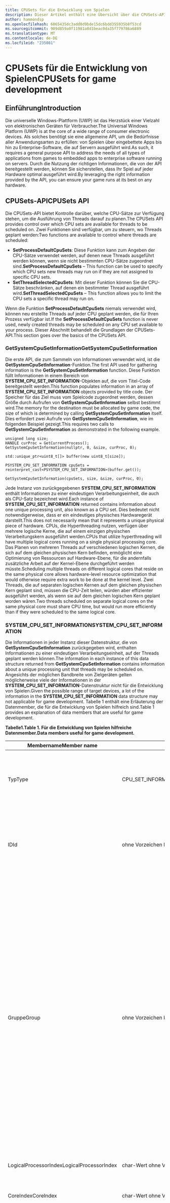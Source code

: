 ```yaml
---
title: CPUSets für die Entwicklung von Spielen
description: Dieser Artikel enthält eine Übersicht über die CPUSets-API,die in der universellen Windows-Plattform (UWP) neu ist, und liefert grundlegende Informationen zur Entwicklung von Spielen und Anwendungen.
author: hammondsp
ms.openlocfilehash: 6065435dc3add0d9bde15dc6bdd355935b8f53cd
ms.sourcegitcommit: 909d859a0f11981a8d1beac0da35f779786a6889
ms.translationtype: MT
ms.contentlocale: de-DE
ms.locfileid: "235081"
---
```

# <a name="cpusets-for-game-development"></a><span data-ttu-id="dbc41-103">CPUSets für die Entwicklung von Spielen</span><span class="sxs-lookup"><span data-stu-id="dbc41-103">CPUSets for game development</span></span>

## <a name="introduction"></a><span data-ttu-id="dbc41-104">Einführung</span><span class="sxs-lookup"><span data-stu-id="dbc41-104">Introduction</span></span>

<span data-ttu-id="dbc41-105">Die universelle Windows-Plattform (UWP) ist das Herzstück einer Vielzahl von elektronischen Geräten für Verbraucher.</span><span class="sxs-lookup"><span data-stu-id="dbc41-105">The Universal Windows Platform (UWP) is at the core of a wide range of consumer electronic devices.</span></span> <span data-ttu-id="dbc41-106">Als solches benötigt sie eine allgemeine API, um die Bedürfnisse aller Anwendungsarten zu erfüllen: von Spielen über eingebettete Apps bis hin zu Enterprise-Software, die auf Servern ausgeführt wird.</span><span class="sxs-lookup"><span data-stu-id="dbc41-106">As such, it requires a general purpose API to address the needs of all types of applications from games to embedded apps to enterprise software running on servers.</span></span> <span data-ttu-id="dbc41-107">Durch die Nutzung der richtigen Informationen, die von der API bereitgestellt werden, können Sie sicherstellen, dass Ihr Spiel auf jeder Hardware optimal ausgeführt wird.</span><span class="sxs-lookup"><span data-stu-id="dbc41-107">By leveraging the right information provided by the API, you can ensure your game runs at its best on any hardware.</span></span>

## <a name="cpusets-api"></a><span data-ttu-id="dbc41-108">CPUSets-API</span><span class="sxs-lookup"><span data-stu-id="dbc41-108">CPUSets API</span></span>

<span data-ttu-id="dbc41-109">Die CPUSets-API bietet Kontrolle darüber, welche CPU-Sätze zur Verfügung stehen, um die Ausführung von Threads darauf zu planen.</span><span class="sxs-lookup"><span data-stu-id="dbc41-109">The CPUSets API provides control over which CPU sets are available for threads to be scheduled on.</span></span> <span data-ttu-id="dbc41-110">Zwei Funktionen sind verfügbar, um zu steuern, wo Threads geplant werden:</span><span class="sxs-lookup"><span data-stu-id="dbc41-110">Two functions are available to control where threads are scheduled:</span></span>
- <span data-ttu-id="dbc41-111">**SetProcessDefaultCpuSets**: Diese Funktion kann zum Angeben der CPU-Sätze verwendet werden, auf denen neue Threads ausgeführt werden können, wenn sie nicht bestimmten CPU-Sätze zugeordnet sind.</span><span class="sxs-lookup"><span data-stu-id="dbc41-111">**SetProcessDefaultCpuSets** – This function can be used to specify which CPU sets new threads may run on if they are not assigned to specific CPU sets.</span></span>
- <span data-ttu-id="dbc41-112">**SetThreadSelectedCpuSets**: Mit dieser Funktion können Sie die CPU-Sätze beschränken, auf denen ein bestimmter Thread ausgeführt wird.</span><span class="sxs-lookup"><span data-stu-id="dbc41-112">**SetThreadSelectedCpuSets** – This function allows you to limit the CPU sets a specific thread may run on.</span></span>

<span data-ttu-id="dbc41-113">Wenn die Funktion **SetProcessDefaultCpuSets** niemals verwendet wird, können neu erstellte Threads auf jeder CPU geplant werden, die für Ihren Prozess verfügbar ist.</span><span class="sxs-lookup"><span data-stu-id="dbc41-113">If the **SetProcessDefaultCpuSets** function is never used, newly created threads may be scheduled on any CPU set available to your process.</span></span> <span data-ttu-id="dbc41-114">Dieser Abschnitt behandelt die Grundlagen der CPUSets-API.</span><span class="sxs-lookup"><span data-stu-id="dbc41-114">This section goes over the basics of the CPUSets API.</span></span>

### <a name="getsystemcpusetinformation"></a><span data-ttu-id="dbc41-115">GetSystemCpuSetInformation</span><span class="sxs-lookup"><span data-stu-id="dbc41-115">GetSystemCpuSetInformation</span></span>

<span data-ttu-id="dbc41-116">Die erste API, die zum Sammeln von Informationen verwendet wird, ist die **GetSystemCpuSetInformation**-Funktion.</span><span class="sxs-lookup"><span data-stu-id="dbc41-116">The first API used for gathering information is the **GetSystemCpuSetInformation** function.</span></span> <span data-ttu-id="dbc41-117">Diese Funktion füllt Informationen in einem Bereich von **SYSTEM_CPU_SET_INFORMATION**-Objekten auf, die vom Titel-Code bereitgestellt werden.</span><span class="sxs-lookup"><span data-stu-id="dbc41-117">This function populates information in an array of **SYSTEM_CPU_SET_INFORMATION** objects provided by title code.</span></span> <span data-ttu-id="dbc41-118">Der Speicher für das Ziel muss vom Spielcode zugeordnet werden, dessen Größe durch Aufrufen von **GetSystemCpuSetInformation** selbst bestimmt wird.</span><span class="sxs-lookup"><span data-stu-id="dbc41-118">The memory for the destination must be allocated by game code, the size of which is determined by calling **GetSystemCpuSetInformation** itself.</span></span> <span data-ttu-id="dbc41-119">Dies erfordert zwei Aufrufe von **GetSystemCpuSetInformation**, wie im folgenden Beispiel gezeigt.</span><span class="sxs-lookup"><span data-stu-id="dbc41-119">This requires two calls to **GetSystemCpuSetInformation** as demonstrated in the following example.</span></span>

```
unsigned long size;
HANDLE curProc = GetCurrentProcess();
GetSystemCpuSetInformation(nullptr, 0, &size, curProc, 0);

std::unique_ptr<uint8_t[]> buffer(new uint8_t[size]);

PSYSTEM_CPU_SET_INFORMATION cpuSets = reinterpret_cast<PSYSTEM_CPU_SET_INFORMATION>(buffer.get());
  
GetSystemCpuSetInformation(cpuSets, size, &size, curProc, 0);
```

<span data-ttu-id="dbc41-120">Jede Instanz von zurückgegebenen **SYSTEM_CPU_SET_INFORMATION** enthält Informationen zu einer eindeutigen Verarbeitungseinheit, die auch als CPU-Satz bezeichnet wird.</span><span class="sxs-lookup"><span data-stu-id="dbc41-120">Each instance of **SYSTEM_CPU_SET_INFORMATION** returned contains information about one unique processing unit, also known as a CPU set.</span></span> <span data-ttu-id="dbc41-121">Dies bedeutet nicht notwendigerweise, dass er ein eindeutiges physisches Hardwaregerät darstellt.</span><span class="sxs-lookup"><span data-stu-id="dbc41-121">This does not necessarily mean that it represents a unique physical piece of hardware.</span></span> <span data-ttu-id="dbc41-122">CPUs, die Hyperthreading nutzen, verfügen über mehrere logische Kerne, die auf einem einzigen physischen Verarbeitungskern ausgeführt werden.</span><span class="sxs-lookup"><span data-stu-id="dbc41-122">CPUs that utilize hyperthreading will have multiple logical cores running on a single physical processing core.</span></span> <span data-ttu-id="dbc41-123">Das Planen von mehreren Threads auf verschiedenen logischen Kernen, die sich auf dem gleichen physischen Kern befinden, ermöglicht eine Optimierung von Ressourcen auf Hardware-Ebene, für die andernfalls zusätzliche Arbeit auf der Kernel-Ebene durchgeführt werden müsste.</span><span class="sxs-lookup"><span data-stu-id="dbc41-123">Scheduling multiple threads on different logical cores that reside on the same physical core allows hardware-level resource optimization that would otherwise require extra work to be done at the kernel level.</span></span> <span data-ttu-id="dbc41-124">Zwei Threads, die auf separaten logischen Kernen auf dem gleichen physischen Kern geplant sind, müssen die CPU-Zeit teilen, würden aber effizienter ausgeführt werden, als wenn sie auf dem gleichen logischen Kern geplant worden wären.</span><span class="sxs-lookup"><span data-stu-id="dbc41-124">Two threads scheduled on separate logical cores on the same physical core must share CPU time, but would run more efficiently than if they were scheduled to the same logical core.</span></span>

### <a name="systemcpusetinformation"></a><span data-ttu-id="dbc41-125">SYSTEM_CPU_SET_INFORMATION</span><span class="sxs-lookup"><span data-stu-id="dbc41-125">SYSTEM_CPU_SET_INFORMATION</span></span>

<span data-ttu-id="dbc41-126">Die Informationen in jeder Instanz dieser Datenstruktur, die von **GetSystemCpuSetInformation** zurückgegeben wird, enthalten Informationen zu einer eindeutigen Verarbeitungseinheit, auf der Threads geplant werden können.</span><span class="sxs-lookup"><span data-stu-id="dbc41-126">The information in each instance of this data structure returned from **GetSystemCpuSetInformation** contains information about a unique processing unit that threads may be scheduled on.</span></span> <span data-ttu-id="dbc41-127">Angesichts der möglichen Bandbreite von Zielgeräten gelten möglicherweise viele der Informationen in der **SYSTEM_CPU_SET_INFORMATION**-Datenstruktur nicht für die Entwicklung von Spielen.</span><span class="sxs-lookup"><span data-stu-id="dbc41-127">Given the possible range of target devices, a lot of the information in the **SYSTEM_CPU_SET_INFORMATION** data structure may not applicable for game development.</span></span> <span data-ttu-id="dbc41-128">Tabelle 1 enthält eine Erläuterung der Datenmember, die für die Entwicklung von Spielen hilfreich sind.</span><span class="sxs-lookup"><span data-stu-id="dbc41-128">Table 1 provides an explanation of data members that are useful for game development.</span></span>

 **<span data-ttu-id="dbc41-129">Tabelle1.</span><span class="sxs-lookup"><span data-stu-id="dbc41-129">Table 1.</span></span> <span data-ttu-id="dbc41-130">Für die Entwicklung von Spielen hilfreiche Datenmember.</span><span class="sxs-lookup"><span data-stu-id="dbc41-130">Data members useful for game development.</span></span>**

| <span data-ttu-id="dbc41-131">Membername</span><span class="sxs-lookup"><span data-stu-id="dbc41-131">Member name</span></span>  | <span data-ttu-id="dbc41-132">Datentyp</span><span class="sxs-lookup"><span data-stu-id="dbc41-132">Data type</span></span> | <span data-ttu-id="dbc41-133">Beschreibung</span><span class="sxs-lookup"><span data-stu-id="dbc41-133">Description</span></span> |
| ------------- | ------------- | ------------- |
| <span data-ttu-id="dbc41-134">Typ</span><span class="sxs-lookup"><span data-stu-id="dbc41-134">Type</span></span>  | <span data-ttu-id="dbc41-135">CPU_SET_INFORMATION_TYPE</span><span class="sxs-lookup"><span data-stu-id="dbc41-135">CPU_SET_INFORMATION_TYPE</span></span>  | <span data-ttu-id="dbc41-136">Der Typ der Informationen in der Struktur.</span><span class="sxs-lookup"><span data-stu-id="dbc41-136">The type of information in the structure.</span></span> <span data-ttu-id="dbc41-137">Wenn der Wert nicht **CpuSetInformation** lautet, sollte er ignoriert werden.</span><span class="sxs-lookup"><span data-stu-id="dbc41-137">If the value of this is not **CpuSetInformation**, it should be ignored.</span></span>  |
| <span data-ttu-id="dbc41-138">ID</span><span class="sxs-lookup"><span data-stu-id="dbc41-138">Id</span></span>  | <span data-ttu-id="dbc41-139">ohne Vorzeichen lang</span><span class="sxs-lookup"><span data-stu-id="dbc41-139">unsigned long</span></span>  | <span data-ttu-id="dbc41-140">Die ID des angegebenen CPU-Satzes.</span><span class="sxs-lookup"><span data-stu-id="dbc41-140">The ID of the specified CPU set.</span></span> <span data-ttu-id="dbc41-141">Dies ist die ID, die mit CPU-Satz-Funktionen wie **SetThreadSelectedCpuSets** verwendet werden sollte.</span><span class="sxs-lookup"><span data-stu-id="dbc41-141">This is the ID that should be used with CPU set functions such as **SetThreadSelectedCpuSets**.</span></span>  |
| <span data-ttu-id="dbc41-142">Gruppe</span><span class="sxs-lookup"><span data-stu-id="dbc41-142">Group</span></span>  | <span data-ttu-id="dbc41-143">ohne Vorzeichen kurz</span><span class="sxs-lookup"><span data-stu-id="dbc41-143">unsigned short</span></span>  | <span data-ttu-id="dbc41-144">Gibt die „Prozessorgruppe“ des CPU-Satzes an.</span><span class="sxs-lookup"><span data-stu-id="dbc41-144">Specifies the “processor group” of the CPU set.</span></span> <span data-ttu-id="dbc41-145">Mit Prozessorgruppen kann ein PC mehr als 64 logische Prozessorkerne haben, und ein Austausch von CPUs per Hot-Swap bei laufendem System wird möglich.</span><span class="sxs-lookup"><span data-stu-id="dbc41-145">Processor groups allow a PC to have more than 64 logical cores, and allow for hot swapping of CPUs while the system is running.</span></span> <span data-ttu-id="dbc41-146">Es kommt nicht oft vor, dass ein PC kein Server mit mehr als einer Gruppe ist.</span><span class="sxs-lookup"><span data-stu-id="dbc41-146">It is uncommon to see a PC that is not a server with more than one group.</span></span> <span data-ttu-id="dbc41-147">Wenn Sie nicht gerade Anwendungen schreiben, die auf großen Servern oder Serverfarmen ausgeführt werden sollen, empfiehlt es sich, CPU-Sätze in einer einzelnen Gruppe zu verwenden, da die meisten Verbraucher-PCs nur eine Prozessorgruppe haben.</span><span class="sxs-lookup"><span data-stu-id="dbc41-147">Unless you are writing applications meant to run on large servers or server farms, it is best to use CPU sets in a single group because most consumer PCs will only have one processor group.</span></span> <span data-ttu-id="dbc41-148">Alle anderen Werte in dieser Struktur beziehen sich auf die Gruppe.</span><span class="sxs-lookup"><span data-stu-id="dbc41-148">All other values in this structure are relative to the Group.</span></span>  |
| <span data-ttu-id="dbc41-149">LogicalProcessorIndex</span><span class="sxs-lookup"><span data-stu-id="dbc41-149">LogicalProcessorIndex</span></span>  | <span data-ttu-id="dbc41-150">char-Wert ohne Vorzeichen</span><span class="sxs-lookup"><span data-stu-id="dbc41-150">unsigned char</span></span>  | <span data-ttu-id="dbc41-151">Zur Gruppe relativer Index des CPU-Satzes</span><span class="sxs-lookup"><span data-stu-id="dbc41-151">Group relative index of the CPU set</span></span>  |
| <span data-ttu-id="dbc41-152">CoreIndex</span><span class="sxs-lookup"><span data-stu-id="dbc41-152">CoreIndex</span></span>  | <span data-ttu-id="dbc41-153">char-Wert ohne Vorzeichen</span><span class="sxs-lookup"><span data-stu-id="dbc41-153">unsigned char</span></span>  | <span data-ttu-id="dbc41-154">Zur Gruppe relativer Index des physischen CPU-Kerns, auf dem sich der CPU-Satz befindet.</span><span class="sxs-lookup"><span data-stu-id="dbc41-154">Group relative index of the physical CPU core where the CPU set is located</span></span>  |
| <span data-ttu-id="dbc41-155">LastLevelCacheIndex</span><span class="sxs-lookup"><span data-stu-id="dbc41-155">LastLevelCacheIndex</span></span>  | <span data-ttu-id="dbc41-156">char-Wert ohne Vorzeichen</span><span class="sxs-lookup"><span data-stu-id="dbc41-156">unsigned char</span></span>  | <span data-ttu-id="dbc41-157">Zur Gruppe relativer Index des letzten Caches, der diesem CPU-Satz zugeordnet ist.</span><span class="sxs-lookup"><span data-stu-id="dbc41-157">Group relative index of the last cache associated with this CPU set.</span></span> <span data-ttu-id="dbc41-158">Dies ist der langsamste Cache, es sei denn, das System verwendet NUMA-Knoten, in der Regel den L2- oder L3-Cache.</span><span class="sxs-lookup"><span data-stu-id="dbc41-158">This is the slowest cache unless the system utilizes NUMA nodes, usually the L2 or L3 cache.</span></span>  |

<br />

<span data-ttu-id="dbc41-159">Die anderen Datenmember liefern Informationen, von denen es unwahrscheinlich ist, dass sie CPUs in Verbrauchercomputern oder anderen Verbrauchergeräten beschreiben, sodass sie wahrscheinlich nicht hilfreich sein.</span><span class="sxs-lookup"><span data-stu-id="dbc41-159">The other data members provide information that is unlikely to describe CPUs in consumer PCs or other consumer devices and is unlikely to be useful.</span></span> <span data-ttu-id="dbc41-160">Die von den zurückgegebenen Daten gelieferten Informationen können dann verwendet werden, um Threads auf verschiedene Weise zu organisieren.</span><span class="sxs-lookup"><span data-stu-id="dbc41-160">The information provided by the data returned can then be used to organize threads in various ways.</span></span> <span data-ttu-id="dbc41-161">Im Abschnitt [Überlegungen für die Spieleentwicklung](#considerations-for-game-development) dieses Whitepapers sind verschiedene Möglichkeiten beschrieben, wie diese Daten zur Optimierung der Thread-Zuordnung genutzt werden können.</span><span class="sxs-lookup"><span data-stu-id="dbc41-161">The [Considerations for game development](#considerations-for-game-development) section of this white paper details a few ways to leverage this data to optimize thread allocation.</span></span>

<span data-ttu-id="dbc41-162">Im Folgenden sind einige Beispiele für die Art der Informationen aufgeführt, die von UWP-Anwendungen gesammelt werden, die auf verschiedene Arten von Hardware ausgeführt werden.</span><span class="sxs-lookup"><span data-stu-id="dbc41-162">The following are some examples of the type of information gathered from UWP applications running on various types of hardware.</span></span>

**<span data-ttu-id="dbc41-163">Tabelle2.</span><span class="sxs-lookup"><span data-stu-id="dbc41-163">Table 2.</span></span> <span data-ttu-id="dbc41-164">Informationen, die von einer UWP-App zurückgegeben werden, die auf einem Microsoft Lumia 950 ausgeführt wird.</span><span class="sxs-lookup"><span data-stu-id="dbc41-164">Information returned from a UWP app running on a Microsoft Lumia 950.</span></span> <span data-ttu-id="dbc41-165">Dies ist ein Beispiel für ein System, das über mehrere Caches der letzten Ebene verfügt.</span><span class="sxs-lookup"><span data-stu-id="dbc41-165">This is an example of a system that has multiple last level caches.</span></span> <span data-ttu-id="dbc41-166">Das Lumia 950 bietet einen Qualcomm 808 Snapdragon-Prozess, der einen Dual-Core ARM Cortex A57 und Quad-Core ARM Cortex A53-CPUs enthält.</span><span class="sxs-lookup"><span data-stu-id="dbc41-166">The Lumia 950 features a Qualcomm 808 Snapdragon process that contains a dual core ARM Cortex A57 and quad core ARM Cortex A53 CPUs.</span></span>**

  ![Tabelle2](images/cpusets-table2.png)

**<span data-ttu-id="dbc41-168">Tabelle3.</span><span class="sxs-lookup"><span data-stu-id="dbc41-168">Table 3.</span></span> <span data-ttu-id="dbc41-169">Informationen, die von einer UWP-App zurückgegeben werden, die auf einem herkömmlichen PC ausgeführt wird.</span><span class="sxs-lookup"><span data-stu-id="dbc41-169">Information returned from a UWP app running on a typical PC.</span></span> <span data-ttu-id="dbc41-170">Dies ist ein Beispiel für ein System, das Hyperthreading verwendet; jeder physische Kern verfügt über zwei logische Kerne, auf denen Threads geplant werden können.</span><span class="sxs-lookup"><span data-stu-id="dbc41-170">This is an example of a system that uses hyperthreading; each physical core has two logical cores onto which threads can be scheduled.</span></span> <span data-ttu-id="dbc41-171">In diesem Fall enthielt das System eine Intel Xenon CPU E5-2620.</span><span class="sxs-lookup"><span data-stu-id="dbc41-171">In this case, the system contained an Intel Xenon CPU E5-2620.</span></span>**

  ![Tabelle3](images/cpusets-table3.png)

**<span data-ttu-id="dbc41-173">Tabelle4.</span><span class="sxs-lookup"><span data-stu-id="dbc41-173">Table 4.</span></span> <span data-ttu-id="dbc41-174">Informationen, die von einer UWP-App zurückgegeben werden, die auf einem Quad-Core Microsoft Surface Pro 4 ausgeführt wird.</span><span class="sxs-lookup"><span data-stu-id="dbc41-174">Information returned from a UWP app running on a quad core Microsoft Surface Pro 4.</span></span> <span data-ttu-id="dbc41-175">Diesem System verfügt über eine Intel Core i5 6300-CPU.</span><span class="sxs-lookup"><span data-stu-id="dbc41-175">This system had an Intel Core i5-6300 CPU.</span></span>**

  ![Tabelle4](images/cpusets-table4.png)

### <a name="setthreadselectedcpusets"></a><span data-ttu-id="dbc41-177">SetThreadSelectedCpuSets</span><span class="sxs-lookup"><span data-stu-id="dbc41-177">SetThreadSelectedCpuSets</span></span>

<span data-ttu-id="dbc41-178">Nachdem nun Informationen zu den CPU-Sätzen verfügbar sind, können sie zum Organisieren von Threads verwendet werden.</span><span class="sxs-lookup"><span data-stu-id="dbc41-178">Now that information about the CPU sets is available, it can be used to organize threads.</span></span> <span data-ttu-id="dbc41-179">Das Handle eines mit **CreateThread** erstellten Threads wird an diese Funktion übergeben, zusammen mit einem Bereich von IDs der CPU-Sätze, auf denen der Thread geplant werden kann.</span><span class="sxs-lookup"><span data-stu-id="dbc41-179">The handle of a thread created with **CreateThread** is passed to this function along with an array of IDs of the CPU sets that the thread can be scheduled on.</span></span> <span data-ttu-id="dbc41-180">Ein Beispiel für die Nutzung wird im folgenden Code veranschaulicht.</span><span class="sxs-lookup"><span data-stu-id="dbc41-180">One example of its usage is demonstrated in the following code.</span></span>

```
HANDLE audioHandle = CreateThread(nullptr, 0, AudioThread, nullptr, 0, nullptr);
unsigned long cores [] = { cpuSets[0].CpuSet.Id, cpuSets[1].CpuSet.Id };
SetThreadSelectedCpuSets(audioHandle, cores, 2);
```
<span data-ttu-id="dbc41-181">In diesem Beispiel wird ein Thread basierend auf einer Funktion erstellt, die als **AudioThread** deklariert wird.</span><span class="sxs-lookup"><span data-stu-id="dbc41-181">In this example, a thread is created based on a function declared as **AudioThread**.</span></span> <span data-ttu-id="dbc41-182">Dieser Thread kann dann auf einem von zwei CPU-Sätzen geplant werden.</span><span class="sxs-lookup"><span data-stu-id="dbc41-182">This thread is then allowed to be scheduled on one of two CPU sets.</span></span> <span data-ttu-id="dbc41-183">Threadbesitz des CPU-Satzes ist nicht ausschließend.</span><span class="sxs-lookup"><span data-stu-id="dbc41-183">Thread ownership of the CPU set is not exclusive.</span></span> <span data-ttu-id="dbc41-184">Threads, die erstellt werden, ohne an einen bestimmten CPU-Satz gebunden zu sein, verwenden möglicherweise Zeit vom **AudioThread**.</span><span class="sxs-lookup"><span data-stu-id="dbc41-184">Threads that are created without being locked to a specific CPU set may take time from the **AudioThread**.</span></span> <span data-ttu-id="dbc41-185">Ebenso können andere erstellte Threads zu einem späteren Zeitpunkt auch an einen oder beide dieser CPU-Sätze gebunden sein.</span><span class="sxs-lookup"><span data-stu-id="dbc41-185">Likewise, other threads created may also be locked to one or both of these CPU sets at a later time.</span></span>

### <a name="setprocessdefaultcpusets"></a><span data-ttu-id="dbc41-186">SetProcessDefaultCpuSets</span><span class="sxs-lookup"><span data-stu-id="dbc41-186">SetProcessDefaultCpuSets</span></span>

<span data-ttu-id="dbc41-187">Die Umkehrung zu **SetThreadSelectedCpuSets** ist **SetProcessDefaultCpuSets**.</span><span class="sxs-lookup"><span data-stu-id="dbc41-187">The converse to **SetThreadSelectedCpuSets** is **SetProcessDefaultCpuSets**.</span></span> <span data-ttu-id="dbc41-188">Bei der Erstellung von Threads müssen diese nicht an bestimmte CPU-Sätze gebunden werden.</span><span class="sxs-lookup"><span data-stu-id="dbc41-188">When threads are created, they do not need to be locked into certain CPU sets.</span></span> <span data-ttu-id="dbc41-189">Wenn Sie nicht möchten, dass diese Threads auf bestimmten CPU-Sätzen ausgeführt werden (z. B. auf von Ihrem Render-Thread oder Audio-Thread verwendeten CPU-Sätzen), können Sie diese Funktion verwenden, um anzugeben, auf welchen Kernen diese Threads geplant werden dürfen.</span><span class="sxs-lookup"><span data-stu-id="dbc41-189">If you do not want these threads to run on specific CPU sets (those used by your render thread or audio thread for example), you can use this function to specify which cores these threads are allowed to be scheduled on.</span></span>

## <a name="considerations-for-game-development"></a><span data-ttu-id="dbc41-190">Überlegungen für die Spieleentwicklung</span><span class="sxs-lookup"><span data-stu-id="dbc41-190">Considerations for game development</span></span>

<span data-ttu-id="dbc41-191">Wie wir bereits gesehen haben, bietet die CPUSets-API viele Informationen und Flexibilität rund um die Planung von Threads.</span><span class="sxs-lookup"><span data-stu-id="dbc41-191">As we've seen, the CPUSets API provides a lot of information and flexibility when it comes to scheduling threads.</span></span> <span data-ttu-id="dbc41-192">Anstatt nach dem Bottom-up-Konzept zu versuchen, Anwendungsfälle für diese Daten zu finden, ist es effektiver, den Top-Down-Ansatz zu verwenden, bei dem ermittelt wird, wie die Daten für gängige Szenarien verwendet werden können.</span><span class="sxs-lookup"><span data-stu-id="dbc41-192">Instead of taking the bottom-up approach of trying to find uses for this data, it is more effective to take the top-down approach of finding how the data can be used to accommodate common scenarios.</span></span>

### <a name="working-with-time-critical-threads-and-hyperthreading"></a><span data-ttu-id="dbc41-193">Arbeiten mit zeitkritischen Threads und Hyperthreading</span><span class="sxs-lookup"><span data-stu-id="dbc41-193">Working with time critical threads and hyperthreading</span></span>

<span data-ttu-id="dbc41-194">Diese Methode ist effektiv, wenn Ihr Spiel einige Threads aufweist, die in Echtzeit zusammen mit anderen Arbeitsthreads ausgeführt werden müssen, die relativ wenig CPU-Zeit in Anspruch nehmen.</span><span class="sxs-lookup"><span data-stu-id="dbc41-194">This method is effective if your game has a few threads that must run in real time along with other worker threads that require relatively little CPU time.</span></span> <span data-ttu-id="dbc41-195">Manche Aufgaben, z. B. fortlaufende Hintergrundmusik, müssen für ein optimales Spielerlebnis ohne Unterbrechung ausgeführt werden.</span><span class="sxs-lookup"><span data-stu-id="dbc41-195">Some tasks, like continuous background music, must run without interruption for an optimal gaming experience.</span></span> <span data-ttu-id="dbc41-196">Bereits ein einzelner Frame mit Audio-Threadzurückstellung kann eine Störung verursachen, sodass es wichtig ist, dass für jeden Frame die erforderliche Menge an CPU-Zeit zur Verfügung steht.</span><span class="sxs-lookup"><span data-stu-id="dbc41-196">Even a single frame of starvation for an audio thread may cause popping or glitching, so it is critical that it receives the necessary amount of CPU time every frame.</span></span>

<span data-ttu-id="dbc41-197">Mithilfe von **SetThreadSelectedCpuSets** in Verbindung mit **SetProcessDefaultCpuSets** können Sie sicherstellen, dass Ihre rechenintensiven Threads nicht von Arbeitsthreads unterbrochen werden.</span><span class="sxs-lookup"><span data-stu-id="dbc41-197">Using **SetThreadSelectedCpuSets** in conjunction with **SetProcessDefaultCpuSets** can ensure your heavy threads remain uninterrupted by any worker threads.</span></span> <span data-ttu-id="dbc41-198">**SetThreadSelectedCpuSets** kann verwendet werden, um Ihre rechenintensiven Threads bestimmten CPU-Sätzen zuzuweisen.</span><span class="sxs-lookup"><span data-stu-id="dbc41-198">**SetThreadSelectedCpuSets** can be used to assign your heavy threads to specific CPU sets.</span></span> <span data-ttu-id="dbc41-199">**SetProcessDefaultCpuSets** kann dann verwendet werden, um sicherzustellen, dass alle erstellten nicht zugewiesenen Threads auf anderen CPU-Sätzen geplant werden.</span><span class="sxs-lookup"><span data-stu-id="dbc41-199">**SetProcessDefaultCpuSets** can then be used to make sure any unassigned threads created are put on other CPU sets.</span></span> <span data-ttu-id="dbc41-200">Im Fall von CPUs, die Hyperthreading nutzen, ist es auch wichtig, logische Kerne auf dem gleichen physischen Kern zu berücksichtigen.</span><span class="sxs-lookup"><span data-stu-id="dbc41-200">In the case of CPUs that utilize hyperthreading, it's also important to account for logical cores on the same physical core.</span></span> <span data-ttu-id="dbc41-201">Arbeitsthreads sollten nicht auf logischen Kernen ausgeführt werden dürfen, die den gleichen physischen Kern wie ein Thread verwenden, den Sie mit Echtzeit-Reaktionsfähigkeit ausführen möchten.</span><span class="sxs-lookup"><span data-stu-id="dbc41-201">Worker threads should not be allowed to run on logical cores that share the same physical core as a thread that you want to run with real time responsiveness.</span></span> <span data-ttu-id="dbc41-202">Der folgende Code veranschaulicht, wie Sie bestimmen, ob ein PC Hyperthreading verwendet.</span><span class="sxs-lookup"><span data-stu-id="dbc41-202">The following code demonstrates how to determine whether a PC uses hyperthreading.</span></span>

```
unsigned long retsize = 0;
(void)GetSystemCpuSetInformation( nullptr, 0, &retsize,
    GetCurrentProcess(), 0);
 
std::unique_ptr<uint8_t[]> data( new uint8_t[retsize] );
if ( !GetSystemCpuSetInformation(
    reinterpret_cast<PSYSTEM_CPU_SET_INFORMATION>( data.get() ),
    retsize, &retsize, GetCurrentProcess(), 0) )
{
    // Error!
}
 
std::set<DWORD> cores;
std::vector<DWORD> processors;
uint8_t const * ptr = data.get();
for( DWORD size = 0; size < retsize; ) {
    auto info = reinterpret_cast<const SYSTEM_CPU_SET_INFORMATION*>( ptr );
    if ( info->Type == CpuSetInformation ) {
         processors.push_back( info->CpuSet.Id );
         cores.insert( info->CpuSet.CoreIndex );
    }
    ptr += info->Size;
    size += info->Size;
}
 
bool hyperthreaded = processors.size() != cores.size();
```

<span data-ttu-id="dbc41-203">Wenn das System Hyperthreading verwendet, ist es wichtig, dass der Satz von Standard-CPU-Sätzen keine logischen Kerne auf dem gleichen physischen Kern wie Echtzeit-Threads enthält.</span><span class="sxs-lookup"><span data-stu-id="dbc41-203">If the system utilizes hyperthreading, it is important that the set of default CPU sets does not include any logical cores on the same physical core as any real time threads.</span></span> <span data-ttu-id="dbc41-204">Wenn das System kein Hyperthreading verwendet, muss nur sichergestellt werden, dass die CPU-Standardsätze nicht den gleichen Kern wie der CPU-Satz enthält, der Ihren Audio-Thread ausführt.</span><span class="sxs-lookup"><span data-stu-id="dbc41-204">If the system is not hyperthreading, it is only necessary to make sure that the default CPU sets do not include the same core as the CPU set running your audio thread.</span></span>

<span data-ttu-id="dbc41-205">Ein Beispiel für das Organisieren von Threads basierend auf physischen Kernen finden Sie im CPUSets-Beispiel, das im GitHub-Repository verfügbar ist, das im Abschnitt [Zusätzliche Ressourcen](#additional-resources) verlinkt ist.</span><span class="sxs-lookup"><span data-stu-id="dbc41-205">An example of organizing threads based on physical cores can be found in the CPUSets sample available on the GitHub repository linked in the [Additional resources](#additional-resources) section.</span></span>

### <a name="reducing-the-cost-of-cache-coherence-with-last-level-cache"></a><span data-ttu-id="dbc41-206">Senken der Kosten der Cache-Kohärenz mit Cache der letzten Ebene</span><span class="sxs-lookup"><span data-stu-id="dbc41-206">Reducing the cost of cache coherence with last level cache</span></span>

<span data-ttu-id="dbc41-207">Cache-Kohärenz bedeutet, dass gecachter Arbeitsspeicher der gleiche für mehrere Hardwareressourcen ist, die auf dieselben Daten zugreifen.</span><span class="sxs-lookup"><span data-stu-id="dbc41-207">Cache coherency is the concept that cached memory is the same across multiple hardware resources that act on the same data.</span></span> <span data-ttu-id="dbc41-208">Wenn Threads auf verschiedenen Kernen geplant sind, aber auf dieselben Daten zugreifen, arbeiten sie möglicherweise mit separaten Kopien dieser Daten in verschiedenen Caches.</span><span class="sxs-lookup"><span data-stu-id="dbc41-208">If threads are scheduled on different cores, but work on the same data, they may be working on separate copies of that data in different caches.</span></span> <span data-ttu-id="dbc41-209">Um richtige Ergebnisse zu erhalten, muss die Kohärenz dieser Caches gewährleistet sein.</span><span class="sxs-lookup"><span data-stu-id="dbc41-209">In order to get correct results, these caches must be kept coherent with each other.</span></span> <span data-ttu-id="dbc41-210">Die Aufrechterhaltung der Kohärenz zwischen mehreren Caches ist relativ teuer, ist aber erforderlich, damit ein System mit mehreren Kernen ausgeführt werden kann.</span><span class="sxs-lookup"><span data-stu-id="dbc41-210">Maintaining coherency between multiple caches is relatively expensive, but necessary for any multi-core system to operate.</span></span> <span data-ttu-id="dbc41-211">Darüber hinaus liegt es völlig außerhalb der Kontrolle des Client-Codes; das zugrunde liegende System arbeitet unabhängig daran, Caches auf dem neuesten Stand zu halten, indem es auf zwischen Kernen freigegebene Speicherressourcen zugreift.</span><span class="sxs-lookup"><span data-stu-id="dbc41-211">Additionally, it is completely out of the control of client code; the underlying system works independently to keep caches up to date by accessing shared memory resources between cores.</span></span>

<span data-ttu-id="dbc41-212">Wenn Ihr Spiel mehrere Threads verwendet, die gemeinsam eine besonders große Menge an Daten nutzen, können Sie die Kosten der Cache-Kohärenz minimieren, indem Sie sicherstellen, dass sie auf CPU-Sätzen geplant werden, die einen Cache der letzten Ebene teilen.</span><span class="sxs-lookup"><span data-stu-id="dbc41-212">If your game has multiple threads that share an especially large amount of data, you can minimize the cost of cache coherency by ensuring that they are scheduled on CPU sets that share a last level cache.</span></span> <span data-ttu-id="dbc41-213">Der Cache der letzten Ebene ist der langsamste Cache, der für einen Kern auf Systemen zur Verfügung steht, die keine NUMA-Knoten verwenden.</span><span class="sxs-lookup"><span data-stu-id="dbc41-213">The last level cache is the slowest cache available to a core on systems that do not utilize NUMA nodes.</span></span> <span data-ttu-id="dbc41-214">Es kommt äußerst selten vor, dass ein Spiele-PC NUMA-Knoten nutzt.</span><span class="sxs-lookup"><span data-stu-id="dbc41-214">It is extremely rare for a gaming PC to utilize NUMA nodes.</span></span> <span data-ttu-id="dbc41-215">Wenn Kerne keinen Cache der letzten Ebene teilen, müsste zur Aufrechterhaltung der Kohärenz auf Speicherressourcen höherer Ebene und somit langsamere Speicherressourcen zugegriffen werden.</span><span class="sxs-lookup"><span data-stu-id="dbc41-215">If cores do not share a last level cache, maintaining coherency would require accessing higher level, and therefore slower, memory resources.</span></span> <span data-ttu-id="dbc41-216">Durch eine Bindung von zwei Threads an separate CPU-Sätze, die einen Cache und einen physischen Kern teilen, kann eine noch bessere Leistung erzielt werden, als durch deren Planung auf separaten physischen Kernen, wenn sie in einem beliebigen Frame nicht mehr als 50% der Zeit benötigen.</span><span class="sxs-lookup"><span data-stu-id="dbc41-216">Locking two threads to separate CPU sets that share a cache and a physical core may provide even better performance than scheduling them on separate physical cores if they do not require more than 50% of the time in any given frame.</span></span> 

<span data-ttu-id="dbc41-217">In diesem Codebeispiel wird veranschaulicht, wie Sie ermitteln, ob Threads, die häufig kommunizieren, einen Cache der letzten Ebene teilen können.</span><span class="sxs-lookup"><span data-stu-id="dbc41-217">This code example shows how to determine whether threads that communicate frequently can share a last level cache.</span></span>

```
unsigned long retsize = 0;
(void)GetSystemCpuSetInformation(nullptr, 0, &retsize,
    GetCurrentProcess(), 0);
 
std::unique_ptr<uint8_t[]> data(new uint8_t[retsize]);
if (!GetSystemCpuSetInformation(
    reinterpret_cast<PSYSTEM_CPU_SET_INFORMATION>(data.get()),
    retsize, &retsize, GetCurrentProcess(), 0))
{
    // Error!
}
 
unsigned long count = retsize / sizeof(SYSTEM_CPU_SET_INFORMATION);
bool sharedcache = false;
 
std::map<unsigned char, std::vector<SYSTEM_CPU_SET_INFORMATION>> cachemap;
for (size_t i = 0; i < count; ++i)
{
    auto cpuset = reinterpret_cast<PSYSTEM_CPU_SET_INFORMATION>(data.get())[i];
    if (cpuset.Type == CPU_SET_INFORMATION_TYPE::CpuSetInformation)
    {
        if (cachemap.find(cpuset.CpuSet.LastLevelCacheIndex) == cachemap.end())
        {
            std::pair<unsigned char, std::vector<SYSTEM_CPU_SET_INFORMATION>> newvalue;
            newvalue.first = cpuset.CpuSet.LastLevelCacheIndex;
            newvalue.second.push_back(cpuset);
            cachemap.insert(newvalue);
        }
        else
        {
            sharedcache = true;
            cachemap[cpuset.CpuSet.LastLevelCacheIndex].push_back(cpuset);
        }
    }
}
```

<span data-ttu-id="dbc41-218">Das in Abbildung 1 dargestellte Cache-Layout ist ein Beispiel für die Art von Layout, die Sie möglicherweise bei einem System sehen.</span><span class="sxs-lookup"><span data-stu-id="dbc41-218">The cache layout illustrated in Figure 1 is an example of the type of layout you might see from a system.</span></span> <span data-ttu-id="dbc41-219">In dieser Abbildung sehen Sie eine Darstellung der Caches in einem Microsoft Lumia 950.</span><span class="sxs-lookup"><span data-stu-id="dbc41-219">This figure is an illustration of the caches found in a Microsoft Lumia 950.</span></span> <span data-ttu-id="dbc41-220">Threadübergreifende Kommunikation zwischen CPU 256 und CPU 260 würde erheblichen Overhead verursachen, da das System seine L2-Caches kohärent halten müsste.</span><span class="sxs-lookup"><span data-stu-id="dbc41-220">Inter-thread communication occurring between CPU 256 and CPU 260 would incur significant overhead because it would require the system to keep their L2 caches coherent.</span></span>

**<span data-ttu-id="dbc41-221">Abbildung1.</span><span class="sxs-lookup"><span data-stu-id="dbc41-221">Figure 1.</span></span> <span data-ttu-id="dbc41-222">Cache-Architektur in einem Microsoft Lumia 950-Gerät.</span><span class="sxs-lookup"><span data-stu-id="dbc41-222">Cache architecture found on a Microsoft Lumia 950 device.</span></span>**

![Lumia 950-Cache](images/cpusets-lumia950cache.png)

## <a name="summary"></a><span data-ttu-id="dbc41-224">Zusammenfassung</span><span class="sxs-lookup"><span data-stu-id="dbc41-224">Summary</span></span>

<span data-ttu-id="dbc41-225">Die für UWP-Entwicklung verfügbare CPUSets-API bietet eine beträchtliche Menge an Informationen und Kontrolle über Ihre Multithreading-Optionen.</span><span class="sxs-lookup"><span data-stu-id="dbc41-225">The CPUSets API available for UWP development provides a considerable amount of information and control over your multithreading options.</span></span> <span data-ttu-id="dbc41-226">Der zusätzliche Komplexität im Vergleich zu früheren Multithread-APIs für die Windows-Entwicklung ist mit einer Lernkurve verbunden. Die gestiegene Flexibilität ermöglicht aber letztendlich eine bessere Leistung auf unterschiedlichen Verbraucher-PCs und anderen Hardwarezielen.</span><span class="sxs-lookup"><span data-stu-id="dbc41-226">The added complexities compared to previous multithreaded APIs for Windows development has some learning curve, but the increased flexibility ultimately allows for better performance across a range of consumer PCs and other hardware targets.</span></span>

## <a name="additional-resources"></a><span data-ttu-id="dbc41-227">Weitere Ressourcen</span><span class="sxs-lookup"><span data-stu-id="dbc41-227">Additional resources</span></span>
- [<span data-ttu-id="dbc41-228">CPU-Sätze (MSDN)</span><span class="sxs-lookup"><span data-stu-id="dbc41-228">CPU Sets (MSDN)</span></span>](https://msdn.microsoft.com/library/windows/desktop/mt186420(v=vs.85).aspx)
- [<span data-ttu-id="dbc41-229">Von ATG bereitgestelltes CPUSets-Beispiel</span><span class="sxs-lookup"><span data-stu-id="dbc41-229">CPUSets sample provided by ATG</span></span>](https://github.com/Microsoft/Xbox-ATG-Samples/tree/master/Samples/System/CPUSets)
- [<span data-ttu-id="dbc41-230">UWP auf XboxOne</span><span class="sxs-lookup"><span data-stu-id="dbc41-230">UWP on Xbox One</span></span>](index.md)

